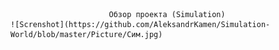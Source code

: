                           Обзор проекта (Simulation)
	![Screnshot](https://github.com/AleksandrKamen/Simulation-World/blob/master/Picture/Сим.jpg)
  
